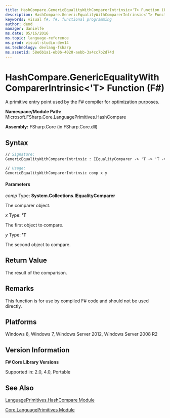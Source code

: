 ```yaml
---
title: HashCompare.GenericEqualityWithComparerIntrinsic<'T> Function (F#)
description: HashCompare.GenericEqualityWithComparerIntrinsic<'T> Function (F#)
keywords: visual f#, f#, functional programming
author: dend
manager: danielfe
ms.date: 05/16/2016
ms.topic: language-reference
ms.prod: visual-studio-dev14
ms.technology: devlang-fsharp
ms.assetid: 58e6b1a1-eb0b-4020-aebb-3a4cc7b2d74d 
---
```


# HashCompare.GenericEqualityWithComparerIntrinsic<'T> Function (F#)

A primitive entry point used by the F# compiler for optimization purposes.

**Namespace/Module Path:** Microsoft.FSharp.Core.LanguagePrimitives.HashCompare

**Assembly:** FSharp.Core (in FSharp.Core.dll)


## Syntax

```fsharp
// Signature:
GenericEqualityWithComparerIntrinsic : IEqualityComparer -> 'T -> 'T -> bool

// Usage:
GenericEqualityWithComparerIntrinsic comp x y
```

#### Parameters
*comp*
Type: **System.Collections.IEqualityComparer**


The comparer object.


*x*
Type: **'T**


The first object to compare.


*y*
Type: **'T**


The second object to compare.

## Return Value

The result of the comparison.

## Remarks
This function is for use by compiled F# code and should not be used directly.


## Platforms
Windows 8, Windows 7, Windows Server 2012, Windows Server 2008 R2


## Version Information
**F# Core Library Versions**

Supported in: 2.0, 4.0, Portable

## See Also
[LanguagePrimitives.HashCompare Module](LanguagePrimitives.HashCompare-Module-%5BFSharp%5D.md)

[Core.LanguagePrimitives Module](Core.LanguagePrimitives-Module-%5BFSharp%5D.md)